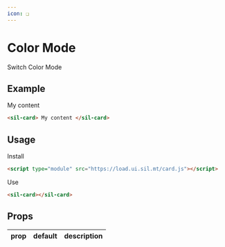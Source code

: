 ```yaml
---
icon: ❑
---
```


# Color Mode

Switch Color Mode

## Example

<sil-card>
My content
</sil-card>

```html
<sil-card> My content </sil-card>
```

## Usage

Install

```html
<script type="module" src="https://load.ui.sil.mt/card.js"></script>
```

Use

```html
<sil-card></sil-card>
```

## Props

| prop | default | description |
| ---- | ------- | ----------- |
